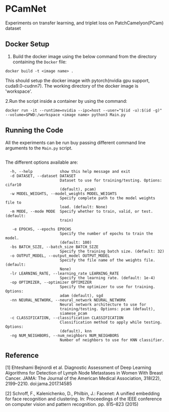 # PCamNet
Experiments on transfer learning, and triplet loss on PatchCamelyon(PCam) dataset

## Docker Setup

1. Build the docker image using the below command from the directory containing the `Docker` file:

```docker build -t <image name> .```

  This should setup the docker image with pytorch(nvidia gpu support, cuda9.0-cudnn7). The working directory of the docker image is 'workspace'.

2.Run the script inside a container by using the command:

```docker run -it --runtime=nvidia --ipc=host --user="$(id -u):$(id -g)" --volume=$PWD:/workspace <image name> python3 Main.py```

## Running the Code

All the experiments can be run buy passing different command line arguments to the `Main.py` script. 
```python3 Main.py <options>
```

The different options available are:

```optional arguments:                                                   
  -h, --help            show this help message and exit
  -d DATASET, --dataset DATASET
                        Dataset to use for training/testing. Options: cifar10
                        (default), pcam)
  -w MODEL_WEIGHTS, --model_weights MODEL_WEIGHTS
                        Specify complete path to the model weights file to
                        load. (default: None)
  -m MODE, --mode MODE  Specify whether to train, valid, or test. (default:
                        train)

   -e EPOCHS, --epochs EPOCHS                                           
                        Specify the number of epochs to train the model.
                        (default: 100)
  -bs BATCH_SIZE, --batch_size BATCH_SIZE
                        Specify the training batch size. (default: 32)
  -o OUTPUT_MODEL, --output_model OUTPUT_MODEL
                        Specify the file name of the weights file. (default:
                        None)
  -lr LEARNING_RATE, --learning_rate LEARNING_RATE
                        Specify the learning rate. (default: 1e-4)
  -op OPTIMIZER, --optimizer OPTIMIZER
                        Specify the optimizer to use for training. Options:
                        adam (default), sgd
  -nn NEURAL_NETWORK, --neural_network NEURAL_NETWORK
                        Neural network architecture to use for
                        training/testing. Options: pcam (default),
                        siamese_pcam
  -c CLASSIFICATION, --classification CLASSIFICATION
                        Classification method to apply while testing. Options:
                        (default), knn
  -ng NUM_NEIGHBORS, --num_neighbors NUM_NEIGHBORS
                        Number of neighbors to use for KNN classifier.

```

## Reference

[1] Ehteshami Bejnordi et al. Diagnostic Assessment of Deep Learning Algorithms for Detection of Lymph Node Metastases in Women With Breast Cancer. JAMA: The Journal of the American Medical Association, 318(22), 2199–2210. doi:jama.2017.14585

[2] Schroff, F., Kalenichenko, D., Philbin, J.: Facenet: A unified embedding for face recognition and clustering. In: Proceedings of the IEEE conference on computer vision and pattern recognition. pp. 815–823 (2015)
